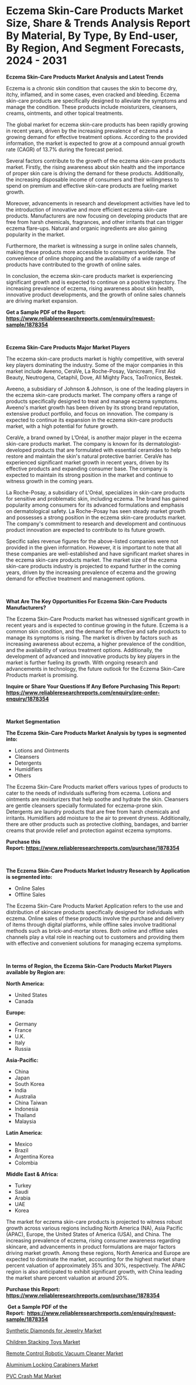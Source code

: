 <p><h1>Eczema Skin-Care Products Market Size, Share & Trends Analysis Report By Material, By Type, By End-user, By Region, And Segment Forecasts, 2024 - 2031</h1></p><p><strong>Eczema Skin-Care Products Market Analysis and Latest Trends</strong></p>
<p><p>Eczema is a chronic skin condition that causes the skin to become dry, itchy, inflamed, and in some cases, even cracked and bleeding. Eczema skin-care products are specifically designed to alleviate the symptoms and manage the condition. These products include moisturizers, cleansers, creams, ointments, and other topical treatments.</p><p>The global market for eczema skin-care products has been rapidly growing in recent years, driven by the increasing prevalence of eczema and a growing demand for effective treatment options. According to the provided information, the market is expected to grow at a compound annual growth rate (CAGR) of 13.7% during the forecast period.</p><p>Several factors contribute to the growth of the eczema skin-care products market. Firstly, the rising awareness about skin health and the importance of proper skin care is driving the demand for these products. Additionally, the increasing disposable income of consumers and their willingness to spend on premium and effective skin-care products are fueling market growth.</p><p>Moreover, advancements in research and development activities have led to the introduction of innovative and more efficient eczema skin-care products. Manufacturers are now focusing on developing products that are free from harsh chemicals, fragrances, and other irritants that can trigger eczema flare-ups. Natural and organic ingredients are also gaining popularity in the market.</p><p>Furthermore, the market is witnessing a surge in online sales channels, making these products more accessible to consumers worldwide. The convenience of online shopping and the availability of a wide range of products have contributed to the growth of online sales.</p><p>In conclusion, the eczema skin-care products market is experiencing significant growth and is expected to continue on a positive trajectory. The increasing prevalence of eczema, rising awareness about skin health, innovative product developments, and the growth of online sales channels are driving market expansion.</p></p>
<p><strong>Get a Sample PDF of the Report:&nbsp; <a href="https://www.reliableresearchreports.com/enquiry/request-sample/1878354">https://www.reliableresearchreports.com/enquiry/request-sample/1878354</a></strong></p>
<p>&nbsp;</p>
<p><strong>Eczema Skin-Care Products Major Market Players</strong></p>
<p><p>The eczema skin-care products market is highly competitive, with several key players dominating the industry. Some of the major companies in this market include Aveeno, CeraVe, La Roche-Posay, Vanicream, First Aid Beauty, Neutrogena, Cetaphil, Dove, All Mighty Pacs, TaoTronics, Bestek.</p><p>Aveeno, a subsidiary of Johnson & Johnson, is one of the leading players in the eczema skin-care products market. The company offers a range of products specifically designed to treat and manage eczema symptoms. Aveeno's market growth has been driven by its strong brand reputation, extensive product portfolio, and focus on innovation. The company is expected to continue its expansion in the eczema skin-care products market, with a high potential for future growth.</p><p>CeraVe, a brand owned by L’Oréal, is another major player in the eczema skin-care products market. The company is known for its dermatologist-developed products that are formulated with essential ceramides to help restore and maintain the skin's natural protective barrier. CeraVe has experienced significant market growth in recent years, driven by its effective products and expanding consumer base. The company is expected to maintain its strong position in the market and continue to witness growth in the coming years.</p><p>La Roche-Posay, a subsidiary of L'Oréal, specializes in skin-care products for sensitive and problematic skin, including eczema. The brand has gained popularity among consumers for its advanced formulations and emphasis on dermatological safety. La Roche-Posay has seen steady market growth and possesses a strong position in the eczema skin-care products market. The company's commitment to research and development and continuous product innovation are expected to contribute to its future growth.</p><p>Specific sales revenue figures for the above-listed companies were not provided in the given information. However, it is important to note that all these companies are well-established and have significant market shares in the eczema skin-care products market. The market size of the eczema skin-care products industry is projected to expand further in the coming years, driven by the increasing prevalence of eczema and the growing demand for effective treatment and management options.</p></p>
<p>&nbsp;</p>
<p><strong>What Are The Key Opportunities For Eczema Skin-Care Products Manufacturers?</strong></p>
<p><p>The Eczema Skin-Care Products market has witnessed significant growth in recent years and is expected to continue growing in the future. Eczema is a common skin condition, and the demand for effective and safe products to manage its symptoms is rising. The market is driven by factors such as increasing awareness about eczema, a higher prevalence of the condition, and the availability of various treatment options. Additionally, the development of advanced and innovative products by key players in the market is further fueling its growth. With ongoing research and advancements in technology, the future outlook for the Eczema Skin-Care Products market is promising.</p></p>
<p><strong>Inquire or Share Your Questions If Any Before Purchasing This Report: <a href="https://www.reliableresearchreports.com/enquiry/pre-order-enquiry/1878354">https://www.reliableresearchreports.com/enquiry/pre-order-enquiry/1878354</a></strong></p>
<p>&nbsp;</p>
<p><strong>Market Segmentation</strong></p>
<p><strong>The Eczema Skin-Care Products Market Analysis by types is segmented into:</strong></p>
<p><ul><li>Lotions and Ointments</li><li>Cleansers</li><li>Detergents</li><li>Humidifiers</li><li>Others</li></ul></p>
<p><p>The Eczema Skin-Care Products market offers various types of products to cater to the needs of individuals suffering from eczema. Lotions and ointments are moisturizers that help soothe and hydrate the skin. Cleansers are gentle cleansers specially formulated for eczema-prone skin. Detergents are laundry products that are free from harsh chemicals and irritants. Humidifiers add moisture to the air to prevent dryness. Additionally, there are other products such as protective clothing, bandages, and barrier creams that provide relief and protection against eczema symptoms.</p></p>
<p><strong>Purchase this Report:&nbsp;<a href="https://www.reliableresearchreports.com/purchase/1878354">https://www.reliableresearchreports.com/purchase/1878354</a></strong></p>
<p>&nbsp;</p>
<p><strong>The Eczema Skin-Care Products Market Industry Research by Application is segmented into:</strong></p>
<p><ul><li>Online Sales</li><li>Offline Sales</li></ul></p>
<p><p>The Eczema Skin-Care Products Market Application refers to the use and distribution of skincare products specifically designed for individuals with eczema. Online sales of these products involve the purchase and delivery of items through digital platforms, while offline sales involve traditional methods such as brick-and-mortar stores. Both online and offline sales channels play a vital role in reaching out to customers and providing them with effective and convenient solutions for managing eczema symptoms.</p></p>
<p>&nbsp;</p>
<p><strong>In terms of Region, the Eczema Skin-Care Products Market Players available by Region are:</strong></p>
<p>
    <p> <strong> North America: </strong>
        <ul>
            <li>United States</li>
            <li>Canada</li>
        </ul>
        </p> 
    <p> <strong> Europe: </strong>
        <ul>
            <li>Germany</li>
            <li>France</li>
            <li>U.K.</li>
            <li>Italy</li>
            <li>Russia</li>
        </ul>
        </p> 
    <p> <strong> Asia-Pacific: </strong>
        <ul>
            <li>China</li>
            <li>Japan</li>
            <li>South Korea</li>
            <li>India</li>
            <li>Australia</li>
            <li>China Taiwan</li>
            <li>Indonesia</li>
            <li>Thailand</li>
            <li>Malaysia</li>
        </ul>
        </p> 
    <p> <strong> Latin America: </strong>
        <ul>
            <li>Mexico</li>
            <li>Brazil</li>
            <li>Argentina Korea</li>
            <li>Colombia</li>
        </ul>
        </p> 
    <p> <strong> Middle East & Africa: </strong>
        <ul>
            <li>Turkey</li>
            <li>Saudi</li>
            <li>Arabia</li>
            <li>UAE</li>
            <li>Korea</li>
        </ul>
    </p>
    </p>
<p><p>The market for eczema skin-care products is projected to witness robust growth across various regions including North America (NA), Asia Pacific (APAC), Europe, the United States of America (USA), and China. The increasing prevalence of eczema, rising consumer awareness regarding skincare, and advancements in product formulations are major factors driving market growth. Among these regions, North America and Europe are expected to dominate the market, accounting for the highest market share percent valuation of approximately 35% and 30%, respectively. The APAC region is also anticipated to exhibit significant growth, with China leading the market share percent valuation at around 20%.</p></p>
<p><strong>Purchase this Report: <a href="https://www.reliableresearchreports.com/purchase/1878354">https://www.reliableresearchreports.com/purchase/1878354</a></strong></p>
<p>&nbsp;<strong>Get a Sample PDF of the Report:&nbsp;&nbsp;<a href="https://www.reliableresearchreports.com/enquiry/request-sample/1878354">https://www.reliableresearchreports.com/enquiry/request-sample/1878354</a></strong></p>
<p><strong></strong></p>
<p><p><a href="https://github.com/rexevange/Market-Research-Report-List-2/blob/main/synthetic-diamonds-for-jewelry-market.md">Synthetic Diamonds for Jewelry Market</a></p><p><a href="https://github.com/lilstefpacute/Market-Research-Report-List-2/blob/main/children-stacking-toys-market.md">Children Stacking Toys Market</a></p><p><a href="https://github.com/AKSHATREPORTPRIME/Market-Research-Report-List-2/blob/main/remote-control-robotic-vacuum-cleaner-market.md">Remote Control Robotic Vacuum Cleaner Market</a></p><p><a href="https://github.com/Chiragrp26/Market-Research-Report-List-2/blob/main/aluminium-locking-carabiners-market.md">Aluminium Locking Carabiners Market</a></p><p><a href="https://github.com/santosh758595/Market-Research-Report-List-2/blob/main/pvc-crash-mat-market.md">PVC Crash Mat Market</a></p></p>